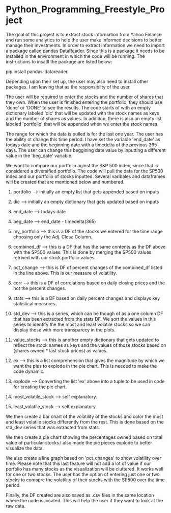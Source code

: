 # Python_Programming_Freestyle_Project

The goal of this project is to extract stock information from Yahoo Finance and run some analytics to help the user make informed decisions to better manage their investments.  In order to extract information we need to import a package called pandas DataReader. Since this is a package it needs to be installed in the environment in which the code will be running.  The instructions to insatll the package are listed below:

pip install pandas-datareader

Depending upon their set up, the user may also need to install other packages. I am leaving that as the responsibilty of the user. 

The user will be required to enter the stocks and the number of shares that they own.  When the user is finished entering the portfolio, they should use 'done' or 'DONE' to see the results.  The code starts of with an empty dictionary labeled 'dic' that will be updated with the stock names as keys and the number of shares as values.  In addition,  there is also an empty list labeled 'portfolio' that will be appended when we enter the stock names.  

The range for which the data is pulled is for the last one year.  The user has the ability ot change this time period. I have set the variable 'end_date'  as todays date and the beginning date with a timedelta of the previous 365 days.  The user can change this beggining date value by inputting a different value in the 'beg_date' variable.

We want to compare our portfolio aginst the S&P 500 index, since that is considered a diversified portfolio.  The code will pull the data for the SP500 index and our portfolio of stocks inputted. Several varibales and dataframes will be created that are mentioned below and numbered.

1) portfolio --> initially an empty list that gets appended based on inputs

2) dic --> initially an empty dictionary that gets updated based on inputs

3) end_date --> todays date

4) beg_date --> end_date - timedelta(365)

5) my_portfolio --> this is a DF of the stocks we entered for the time range choosing only the Adj. Close Column.

6) combined_df --> this is a DF that has the same contents as the DF above with the SP500 values.  This is done by merging the SP500 values retrived with our stock portfolio values.

7) pct_change --> this is DF of percent changes of the combined_df listed in the line above.  This is our measure of volatility.

8) corr --> this is a DF of correlations based on daily closing prices and the not the percent changes.

5) stats --> this is a DF based on daily percent changes and displays key statistical measures.

9) std_dev -->  this is a series, which can be though of as a one column DF that has been extracted from the stats DF.  We sort the values in this series to identify the the most and least volatile stocks so we can display those with more transparecy in the plots.

10) value_stocks -->  this is another empty dictionary that gets updated to reflect the stock names as keys and the values of those stocks based on (shares owned * last stock prices) as values.  

11) ex --> this is a list comprehension that gives the magnitude by which we want the pies to explode in the pie chart. This is needed to make the code dynamic.  

12) explode --> Converting the list 'ex' above into a tuple to be used in code for creating the pie chart.

13) most_volatile_stock --> self explanatory. 

14) least_volatile_stock --> self explanatory.

We then create a bar chart of the volatility of the stocks and color the  most and least volatile stocks differently from the rest.  This is done based on the std_dev series that was extracted from stats.

We then create a pie chart showing the percentages owned based on total value of particular stocks.I also made the pie pieces explode to better visualize the data. 

We also create a line graph based on 'pct_changes' to show volatility over time.  Please note that this last feature will not add a lot of value if our porfolio has many stocks as the visualization will be cluttered. It works well for one or two stocks. The user has the option of entering just one or two stocks to comapre the volatility of their stocks with the SP500 over the time period.

Finally, the DF created are also saved as .csv files in the same location where the code is located. This will help the user if they want to look at the raw data.  













